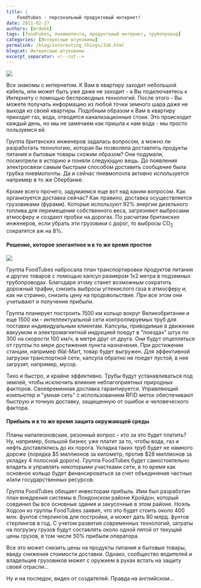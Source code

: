 ```yaml
---
title: |
    Foodtubes - персональный продуктовый интернет!
date: 2011-02-27
authors: [mrdekk]
tags: [foodtubes, пневмопочта, продуктовый интернет, трубопровод]
categories: [Интересные штуковины]
permalink: /blog/interesting_things/326.html
blogcat: Интересные штуковины
excerpt_separator: <!--cut-->
---
```



![](http://itw66.ru/uploads/images/00/00/01/2011/02/27/0b42de.jpg)


Все знакомы с интернетом. К Вам в квартиру заходит небольшой кабель, или может быть уже даже не заходит - а Вы подключаетесь к Интернету с помощью беспроводных технологий. После этого - Вы можете получать информацию из любой точки земного шара даже не выходя из своей квартиры. Подобным образом к Вам в квартиру приходят газ, вода, отводятся канализационные стоки. Это происходит каждый день, но мы не замечаем как пришла к нам вода - мы просто пользуемся ей. 

Группа британских инженеров задалась вопросом, а можно ли разработать технологию, которая бы позволяла доставлять продукты питания и бытовые товары схожим образом? Они подумали, посмотрели в историю и поняли следующую вещь. До появления электросвязи самым быстрым способом доставить сообщение была трубка пневмопочты. Да и сейчас пневмопочта активно используется например в то же Сбербанке.

Кроме всего прочего, задумаемся еще вот над каким вопросом. Как организуется доставка сейчас? Как правило, доставка осуществляется грузовиками (фурами). Которые используют 92% энергии дизельного топлива для перемещения собственного веса, загрязняют выбросами атмосферу и создают пробки на дорогах. По расчетам британских инженеров, если убрать эти грузовики с дорог, то выбросы СО<sub>2</sub> сократятся аж на 8%.


<!--cut-->


#### Решение, которое элегантное и в то же время простое



![](http://itw66.ru/uploads/images/00/00/01/2011/02/27/210a2a.png)


Группа FoodTubes набросала план транспортировки продуктов питания и других товаров с помощью капсул размером 1х2 метра в подземных трубопроводах. Благодаря этому станет возможным сократить дорожный трафик, снизить выбросы углекислого газа в атмосферу и, как ни странно, снизить цену на продовольствие. При все этом они учитывают и получение прибыли.

Группа планирует построить 1500 км кольцо вокруг Великобритании и еще 1500 км - интеллектуальной сети контроллируемых труб для поставки индивидуальным клиентам. Капсулы, приводимые в движение вакуумом и электромагнитной индукцией поедут в "поездах" штук по 300 на скорости 100 км/ч, в метре друг от друга. Они будут отцепляться от группы по мере достижения пункта назначения. При достижении станции, например Wal-Mart, товар будет выгружен. Для эффективной загрузки транспортной сети, капсула обратно не поедет пустой, в нее загрузят, например, мусор. 

Тихо и быстро, и крайне эффективно. Трубы будут устанавливаться под землей, чтобы исключить влияние неблагоприятных природных факторов. Своевременная доставка гарантируется. Управляющий компьютер и "умная сеть" с использованием RFID меток обеспечивают быструю и точную доставку, защищенную от ошибок и человеческого фактора.

#### Прибыль и в то же время защита окружающей среды


Планы напалеоновские, резонный вопрос - кто за это будет платить? Ну, например, большой бизнес уже платит за то, чтобы вода, газ и нефть доставлялись до их порога. Укладка таких труб будет не намного дороже (порядка $5 миллионов за километр, против $28 миллионов за укладку 4 полосной дороги). Группа FoodTubes будет самостоятельно владеть и управлять некоторыми участками сети, в то время как основное кольцо будет финансироваться за счет объединения частных и/или государственных ресурсов.

Группа FoodTubes обещает инвесторам прибыль. Ими был разработан план внедрения системы в Лондонском районе Кройдон, который соединил бы все основные здания и закусочные в этом районе. Ноэль Ходсон из группы FoodTubes заявил, что это будет стоить около 400 млн. фунтов стерлингов для постройки, и может дать 80 млрд. фунтов стерлингов в год. С учетом развития современных технологий, затраты на погрузку грузов будут составлять около одной пятой от текущей цены грузов, в том числе 50% прибыли оператора.

Все это может снизить цены на продукты питания и бытовые товары, ввиду снижения стоимости доставки. Однако, сообщество водителей и владельцев грузовиков может с оружием в руках встать на защиту своей отрасли...

Ну и на последок, видео от создателей. Правда на английском...

<object width="640" height="390"><param name="movie" value="http://www.youtube.com/v/x0SgwSg3Q9E&rel=0&hl=en_US&feature=player_embedded&version=3"></param><param name="allowFullScreen" value="true"></param><param name="allowScriptAccess" value="always"></param><embed src="http://www.youtube.com/v/x0SgwSg3Q9E&rel=0&hl=en_US&feature=player_embedded&version=3" type="application/x-shockwave-flash" allowfullscreen="true" allowScriptAccess="always" width="640" height="390"></embed></object>
